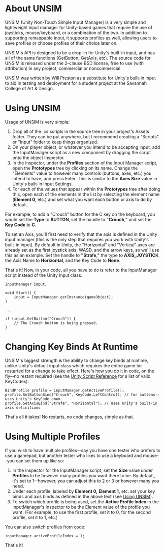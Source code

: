 About UNSIM
===========

UNSIM (Unity Non-Touch Simple Input Manager) is a very simple and lightweight input manager for Unity-based games that require the use of joysticks, mouse/keyboard, or a combination of the two.  In addition to supporting remappable input, it supports profiles as well, allowing users to save profiles or choose profiles of their choice later on.

UNSIM's API is designed to be a drop-in for Unity's built-in input, and has all of the same functions (GetButton, GetAxis, etc).  The source code for UNSIM is released under the 2-clause BSD license, free to use (with attribution) in any project, commercial or noncommercial.

UNSIM was written by Will Preston as a substitute for Unity's built-in input to aid in testing and deployment for a student project at the Savannah College of Art & Design.

Using UNSIM
===========

Usage of UNSIM is very simple:

1. Drop all of the .cs scripts in the source tree in your project's Assets folder.  They can be put anywhere, but I recommend creating a "Scripts" or "Input" folder to keep things organized.
2. On your player object, or whatever you intend to be accepting input, add the InputManager script as a new component by dragging the script onto the object Inspector.
3. In the Inspector, under the **Profiles** section of the Input Manager script, open the **Prototypes** tree by clicking on its name.  Change the "Elements" value to however many controls (buttons, axes, etc.) you intend to have, and press Enter.  This is similar to the **Axes Size** value in Unity's built-in Input Settings.
4. For each of the values that appear within the **Prototypes** tree after doing this, open each of the elements in the list by selecting the element name (**Element 0**, etc.) and set what you want each button or axis to do by default.  

For example, to add a "Crouch" button for the C key on the keyboard, you would set the **Type** to **BUTTON**, set the handle to **"Crouch,"** and set the **Key Code** to **C**.

To set an Axis, you'll first need to verify that the axis is defined in the Unity input manager (this is the only step that requires you work with Unity's built-in input).  By default in Unity, the "Horizontal" and "Vertical" axes are already set as the first joystick axis, WASD, and the arrow keys, so we'll use this as an example.  Set the handle to **"Strafe,"** the type to **AXIS_JOYSTICK**, the Axis Name to **Horizontal**, and the Key Code to **None**.

That's it!  Now, in your code, all you have to do is refer to the InputManager script instead of the Unity Input class.

    InputManager input;
    
    void Start() {
        input = InputManager.getInstance(gameObject);
    }
    
    ...
    
    if (input.GetButton("Crouch")) {
        // The Crouch button is being pressed.
    }
    
Changing Key Binds At Runtime
=============================
UNSIM's biggest strength is the ability to change key binds at runtime, unlike Unity's default input class which requires the entire game be restarted for a change to take effect.  Here's how you do it in code, on the fly--no restart required (see the [Unity Script Reference](http://docs.unity3d.com/ScriptReference/KeyCode.html) for a list of valid KeyCodes):

    BindProfile profile = inputManager.getActiveProfile();
    profile.SetButtonBind("Crouch", KeyCode.LeftControl); // for buttons--uses Unity's KeyCode enum
    profile.SetAxisBind("Strafe", "Horizontal"); // Uses Unity's built-in axis definitions
    
That's all it takes!  No restarts, no code changes, simple as that.

Using Multiple Profiles
=======================

If you wish to have multiple profiles--say you have one tester who prefers to use a gamepad, but another tester who likes to use a keyboard and mouse--you can set them up like so:

1. In the Inspector for the InputManager script, set the **Size** value under **Profiles** to be however many profiles you want there to be.  By default, it's set to 1--however, you can adjust this to 2 or 3 or however many you need.
2. Under each profile, labeled by **Element 0,** **Element 1,** etc. set your key binds and axis binds as defined in the above text (see [Using UNSIM](#using-unsim)).
3. To switch which profile is being used, set the **Active Profile Index** in the InputManager's Inspector to be the Element value of the profile you want.  (For example, to use the first profile, set it to 0, for the second profile, set it to 1, etc.)

You can also switch profiles from code:

    inputManager.activeProfileIndex = 1;
    
That's it!
